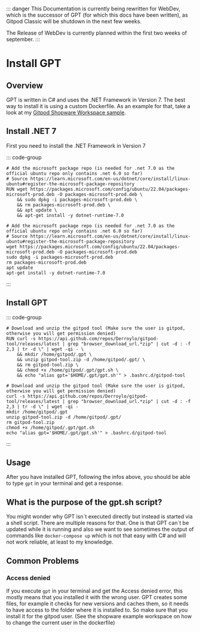 ::: danger
This Documentation is currently being rewritten for WebDev, which is the successor of GPT (for which this docs have been written), as Gitpod Classic will be shutdown in the next few weeks.

The Release of WebDev is currently planned within the first two weeks of september.
:::

# Install GPT

## Overview
GPT is written in C# and uses the .NET Framework in Version 7. The best way to install it is using a custom Dockerfile. As an example for that, take a look at my [Gitpod Shopware Workspace sample](https://github.com/Derroylo/shopware-workspace-sample).

## Install .NET 7
First you need to install the .NET Framework in Version 7

::: code-group

```docker:line-numbers {1} [.gitpod.dockerfile]
# Add the microsoft package repo (is needed for .net 7.0 as the official ubuntu repo only contains .net 6.0 so far)
# Source https://learn.microsoft.com/en-us/dotnet/core/install/linux-ubuntu#register-the-microsoft-package-repository
RUN wget https://packages.microsoft.com/config/ubuntu/22.04/packages-microsoft-prod.deb -O packages-microsoft-prod.deb \
    && sudo dpkg -i packages-microsoft-prod.deb \
    && rm packages-microsoft-prod.deb \
    && apt update \
    && apt-get install -y dotnet-runtime-7.0
```

```shell:line-numbers {1} [Shell]
# Add the microsoft package repo (is needed for .net 7.0 as the official ubuntu repo only contains .net 6.0 so far)
# Source https://learn.microsoft.com/en-us/dotnet/core/install/linux-ubuntu#register-the-microsoft-package-repository
wget https://packages.microsoft.com/config/ubuntu/22.04/packages-microsoft-prod.deb -O packages-microsoft-prod.deb
sudo dpkg -i packages-microsoft-prod.deb
rm packages-microsoft-prod.deb
apt update
apt-get install -y dotnet-runtime-7.0
```

:::

## Install GPT

::: code-group

```docker:line-numbers {1} [.gitpod.dockerfile]
# Download and unzip the gitpod tool (Make sure the user is gitpod, otherwise you will get permission denied)
RUN curl -s https://api.github.com/repos/Derroylo/gitpod-tool/releases/latest | grep "browser_download_url.*zip" | cut -d : -f 2,3 | tr -d \" | wget -qi - \
    && mkdir /home/gitpod/.gpt \
    && unzip gitpod-tool.zip -d /home/gitpod/.gpt/ \
    && rm gitpod-tool.zip \
    && chmod +x /home/gitpod/.gpt/gpt.sh \
    && echo "alias gpt='$HOME/.gpt/gpt.sh'" > .bashrc.d/gitpod-tool
```

```shell:line-numbers {1} [Shell]
# Download and unzip the gitpod tool (Make sure the user is gitpod, otherwise you will get permission denied)
curl -s https://api.github.com/repos/Derroylo/gitpod-tool/releases/latest | grep "browser_download_url.*zip" | cut -d : -f 2,3 | tr -d \" | wget -qi -
mkdir /home/gitpod/.gpt
unzip gitpod-tool.zip -d /home/gitpod/.gpt/
rm gitpod-tool.zip
chmod +x /home/gitpod/.gpt/gpt.sh
echo "alias gpt='$HOME/.gpt/gpt.sh'" > .bashrc.d/gitpod-tool
```

:::

## Usage
After you have installed GPT, following the infos above, you should be able to type `gpt` in your terminal and get a response.

## What is the purpose of the gpt.sh script?
You might wonder why GPT isn´t executed directly but instead is started via a shell script. There are multiple reasons for that. One is that GPT can´t be updated while it is running and also we want to see sometimes the output of commands like `docker-compose up` which is not that easy with C# and will not work reliable, at least to my knowledge.

## Common Problems
### Access denied
If you execute `gpt` in your terminal and get the Access denied error, this mostly means that you installed it with the wrong user. GPT creates some files, for example it checks for new versions and caches them, so it needs to have access to the folder where it is installed to. So make sure that you install it for the gitpod user. (See the shopware example workspace on how to change the current user in the dockerfile)